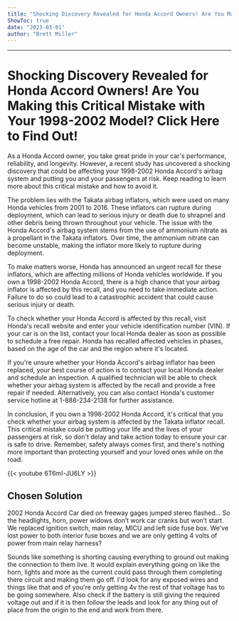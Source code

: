 ```yaml
---
title: "Shocking Discovery Revealed for Honda Accord Owners! Are You Making this Critical Mistake with Your 1998-2002 Model? Click Here to Find Out!"
ShowToc: true 
date: "2023-03-01"
author: "Brett Miller"
---
```

*****
# Shocking Discovery Revealed for Honda Accord Owners! Are You Making this Critical Mistake with Your 1998-2002 Model? Click Here to Find Out!

As a Honda Accord owner, you take great pride in your car's performance, reliability, and longevity. However, a recent study has uncovered a shocking discovery that could be affecting your 1998-2002 Honda Accord's airbag system and putting you and your passengers at risk. Keep reading to learn more about this critical mistake and how to avoid it.

The problem lies with the Takata airbag inflators, which were used on many Honda vehicles from 2001 to 2016. These inflators can rupture during deployment, which can lead to serious injury or death due to shrapnel and other debris being thrown throughout your vehicle. The issue with the Honda Accord's airbag system stems from the use of ammonium nitrate as a propellant in the Takata inflators. Over time, the ammonium nitrate can become unstable, making the inflator more likely to rupture during deployment.

To make matters worse, Honda has announced an urgent recall for these inflators, which are affecting millions of Honda vehicles worldwide. If you own a 1998-2002 Honda Accord, there is a high chance that your airbag inflator is affected by this recall, and you need to take immediate action. Failure to do so could lead to a catastrophic accident that could cause serious injury or death.

To check whether your Honda Accord is affected by this recall, visit Honda's recall website and enter your vehicle identification number (VIN). If your car is on the list, contact your local Honda dealer as soon as possible to schedule a free repair. Honda has recalled affected vehicles in phases, based on the age of the car and the region where it's located.

If you're unsure whether your Honda Accord's airbag inflator has been replaced, your best course of action is to contact your local Honda dealer and schedule an inspection. A qualified technician will be able to check whether your airbag system is affected by the recall and provide a free repair if needed. Alternatively, you can also contact Honda's customer service hotline at 1-888-234-2138 for further assistance.

In conclusion, if you own a 1998-2002 Honda Accord, it's critical that you check whether your airbag system is affected by the Takata inflator recall. This critical mistake could be putting your life and the lives of your passengers at risk, so don't delay and take action today to ensure your car is safe to drive. Remember, safety always comes first, and there's nothing more important than protecting yourself and your loved ones while on the road.

{{< youtube 6T6mI-JU6LY >}} 



## Chosen Solution
 2002 Honda Accord Car died on freeway gages jumped stereo flashed… So the headlights, horn, power widows don’t work car cranks but won’t start. We replaced ignition switch, main relay, MICU and left side fuse box. We’ve lost power to both interior fuse boxes and we are only getting 4 volts of power from main relay harness?

 Sounds like something is shorting causing everything to ground out making the connection to them live. It would explain everything going on like the horn, lights and more as the current could pass through them completing there circuit and making them go off. I'd look for any exposed wires and things like that and of you're only getting 4v the rest of that voltage has to be going somewhere. Also check if the battery is still giving the required voltage out and if it is then follow the leads and look for any thing out of place from the origin to the end and work from there.




